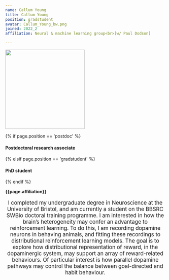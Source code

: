 ```yaml
---
name: Callum Young
title: Callum Young
position: gradstudent
avatar: Callum_Young_bw.png
joined: 2022_2
affiliation: Neural & machine learning group<br>[w/ Paul Dodson]

---
```


<img width="250" src="{{site.baseurl}}/images/people/{{page.avatar}}" data-action="zoom">

 {% if page.position == 'postdoc' %}
<h4>Postdoctoral research associate</h4>
 {% elsif page.position == 'gradstudent' %}
<h4>PhD student</h4>
 {% endif %}

<b>{{page.affiliation}}</b>
<br>

<header class="masthead text-justify" style="font-size:120%">

I completed my undergraduate degree in Neuroscience at the University of Bristol, and am currently a student on the BBSRC SWBio doctoral training programme. I am interested in how the brain’s heterogeneity may confer an advantage to reinforcement learning. To do this, I am recording dopamine neurons in behaving animals, and fitting these recordings to distributional reinforcement learning models. The goal is to explore how distributional representation of reward, in the dopaminergic system, may support an array of reward-related behaviours. Of particular interest is how parallel dopamine pathways may control the balance between goal-directed and habit behaviour. 